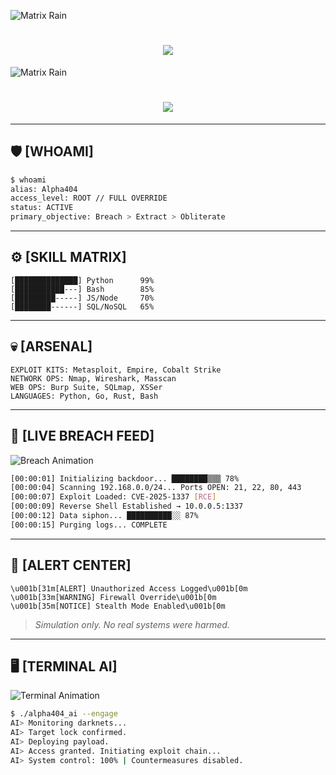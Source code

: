 <!--
██████╗ ██╗███╗   ███╗███████╗██████╗ ██████╗  ██████╗ ██████╗
██╔══██╗██║████╗ ████║██╔════╝██╔══██╗██╔══██╗██╔═══██╗██╔══██╗
██████╔╝██║██╔████╔██║█████╗  ██████╔╝██████╔╝██║   ██║██████╔╝
██╔═══╝ ██║██║╚██╔╝██║██╔══╝  ██╔══██╗██╔═══╝ ██║   ██║██╔═══╝ 
██║     ██║██║ ╚═╝ ██║███████╗██║  ██║██║     ╚██████╔╝██║     
╚═╝     ╚═╝╚═╝     ╚═╝╚══════╝╚═╝  ╚═╝╚═╝      ╚═════╝ ╚═╝     

Hacker Alias: Alpha404 | GitHub: hiterror | Email: Arfinafi69@gmail.com
Facebook: https://www.facebook.com/Arfinafi69 | Telegram: https://t.me/ARFINAFI
-->

![Matrix Rain](https://media.giphy.com/media/3o7TKP9FhGH8wTKq08/giphy.gif)

<h1 align="center">
  <img src="https://readme-typing-svg.herokuapp.com?font=Share+Tech+Mono&size=30&duration=3500&color=FF0000&center=true&vCenter=true&lines=ACCESS+GRANTED;Alpha404;System+Control+Active;Execute+Cyber+Protocol" />
</h1>


<!--
██████╗ ██╗███╗   ███╗███████╗██████╗ ██████╗  ██████╗ ██████╗
██╔══██╗██║████╗ ████║██╔════╝██╔══██╗██╔══██╗██╔═══██╗██╔══██╗
██████╔╝██║██╔████╔██║█████╗  ██████╔╝██████╔╝██║   ██║██████╔╝
██╔═══╝ ██║██║╚██╔╝██║██╔══╝  ██╔══██╗██╔═══╝ ██║   ██║██╔═══╝ 
██║     ██║██║ ╚═╝ ██║███████╗██║  ██║██║     ╚██████╔╝██║     
╚═╝     ╚═╝╚═╝     ╚═╝╚══════╝╚═╝  ╚═╝╚═╝      ╚═════╝ ╚═╝     

Hacker Alias: Alpha404 | GitHub: hiterror | Email: Arfinafi69@gmail.com
Facebook: https://www.facebook.com/Arfinafi69 | Telegram: https://t.me/ARFINAFI
-->

![Matrix Rain](https://media.giphy.com/media/l0HlOvJ7yaacpuSas/giphy.gif)

<h1 align="center">
  <img src="https://readme-typing-svg.herokuapp.com?font=Share+Tech+Mono&size=30&duration=3000&color=FF0000&center=true&vCenter=true&lines=ACCESS+GRANTED;Alpha404;System+Control+Active;Executing+Payload;Firewall+Bypass+Engaged;Trace+Evaded" />
</h1>

---

## 🛡 **[WHOAMI]**
```bash
$ whoami
alias: Alpha404
access_level: ROOT // FULL OVERRIDE
status: ACTIVE
primary_objective: Breach > Extract > Obliterate
```

---

## ⚙ **[SKILL MATRIX]**
```ansi
[██████████████] Python      99%
[███████████---] Bash        85%
[█████████-----] JS/Node     70%
[████████------] SQL/NoSQL   65%
```

---

## 💀 **[ARSENAL]**
```text
EXPLOIT KITS: Metasploit, Empire, Cobalt Strike
NETWORK OPS: Nmap, Wireshark, Masscan
WEB OPS: Burp Suite, SQLmap, XSSer
LANGUAGES: Python, Go, Rust, Bash
```

---

## 📡 **[LIVE BREACH FEED]**
![Breach Animation](https://media.giphy.com/media/l41m5rV7i9kQvv2RO/giphy.gif)
```bash
[00:00:01] Initializing backdoor... ████████▒▒▒ 78%
[00:00:04] Scanning 192.168.0.0/24... Ports OPEN: 21, 22, 80, 443
[00:00:07] Exploit Loaded: CVE-2025-1337 [RCE]
[00:00:09] Reverse Shell Established → 10.0.0.5:1337
[00:00:12] Data siphon... ██████████░░ 87%
[00:00:15] Purging logs... COMPLETE
```

---

## 🚨 **[ALERT CENTER]**
```ansi
\u001b[31m[ALERT] Unauthorized Access Logged\u001b[0m
\u001b[33m[WARNING] Firewall Override\u001b[0m
\u001b[35m[NOTICE] Stealth Mode Enabled\u001b[0m
```

> *Simulation only. No real systems were harmed.*

---

## 🖥 **[TERMINAL AI]**
![Terminal Animation](https://media.giphy.com/media/3o6nV0QfC1D6hDVi5a/giphy.gif)
```bash
$ ./alpha404_ai --engage
AI> Monitoring darknets...
AI> Target lock confirmed.
AI> Deploying payload.
AI> Access granted. Initiating exploit chain...
AI> System control: 100% | Countermeasures disabled.
```

<!-- Hidden: You made it this far, you are already inside. -->
